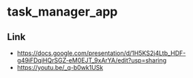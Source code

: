 # task_manager_app

## Link

- https://docs.google.com/presentation/d/1H5KS2j4Ltb_HDF-g49iFDqiHQrSGZ-eM0EJT_9xArYA/edit?usp=sharing
- https://youtu.be/_q-b0wk1USk
